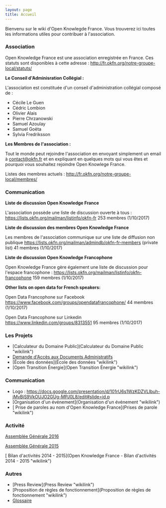 ```yaml
---
layout: page
title: Accueil
---
```


Bienvenu sur le wiki d'Open Knowlegde France. 
Vous trouverez ici toutes les informations utiles pour contribuer à l'association.

### Association

Open Knowledge France est une association enregistrée en France. Ces statuts sont disponibles à cette adresse :
<http://fr.okfn.org/notre-groupe-local/statuts/>

**Le Conseil d'Adminisration Collégial :**

L'association est constituée d'un conseil d'administration collégial composé de :

-   Cécile Le Guen
-   Cédric Lombion
-   Olivier Alais
-   Pierre Chrzanowski
-   Samuel Azoulay
-   Samuel Goëta
-   Sylvia Fredriksson

**Les Membres de l'association :**

Tout le monde peut rejoindre l'association en envoyant simplement un email à contact@okfn.fr et en expliquant en quelques mots qui vous êtes et pourquoi vous souhaitez rejoindre Open Knowlege France.

Listes des membres actuels :
<http://fr.okfn.org/notre-groupe-local/membres/>

### Communication

**Liste de discussion Open Knowledge France**

L'association possède une liste de discussion ouverte à tous :
<https://lists.okfn.org/mailman/listinfo/okfn-fr> 253 membres
(1/10/2017)

**Liste de discussion des membres Open Knowledge France**

Les membres de l'association communique sur une liste de diffusion non publique
<https://lists.okfn.org/mailman/admindb/okfn-fr-members> (private list)
41 membres (1/10/2017)

**Liste de discussion Open Knowledge Francophone**

Open Knowledge France gère également une liste de discussion pour l'espace francophone :
<https://lists.okfn.org/mailman/listinfo/okfn-francophone> 159 membres
(1/10/2017)

**Other lists on open data for French speakers:**

Open Data Francophone sur Facebook
<https://www.facebook.com/groups/opendatafrancophone/> 44 membres
(1/10/2017)

Open Data Francophone sur Linkedin
<https://www.linkedin.com/groups/8313551> 95 membres (1/10/2017)

### Les Projets

-   [Calculateur du Domaine
    Public](Calculateur du Domaine Public "wikilink")
-   [ Demande d'Accès aux Documents Administratifs](Dada "wikilink")
-   [École des données](École des données "wikilink")
-   [Open Transition Énergie](Open Transition Énergie "wikilink")

### Communication

-   Logo :
    <https://docs.google.com/presentation/d/101rU6s1WzKDZVLIbuh-jMvBjS9VkOUJO2GUg-MPJ0L8/edit#slide=id.p>
-   [Organisation d'un
    événement](Organisation d'un événement "wikilink")
-   [ Prise de paroles au nom d'Open Knowledge
    France](Prises de parole "wikilink")

### Activité

[ Assemblée Générale
2016](Open_Knowledge_France_-_Assemblée_Générale_2016 "wikilink")

[ Assemblée Générale
2015](Open_Knowledge_France_-_Assemblée_Générale_2015 "wikilink")

[ Bilan d'activités 2014 -
2015](Open Knowledge France - Bilan d'activités 2014 - 2015 "wikilink")

### Autres

-   [Press Review](Press Review "wikilink")
-   [Proposition de règles de
    fonctionnement](Proposition de règles de fonctionnement "wikilink")
-   [Glossaire](Glossaire "wikilink")

